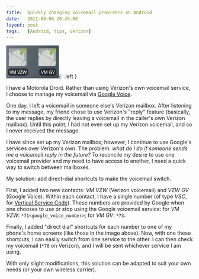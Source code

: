 ```yaml
---
title:  Quickly changing voicemail providers on Android
date:   2011-08-06 20:45:00
layout: post
tags:   [Android, tips, Verizon]
---
```

![](/imgs/vmswitch.png){: .left }

I have a Motorola Droid. Rather than using Verizon's own voicemail service, I choose to manage
my voicemail via [Google Voice][google_voice].

One day, I left a voicemail in someone else's Verizon mailbox. After listening to my message,
my friend chose to use Verizon's "reply" feature (basically, the user replies by directly leaving
a voicemail in the caller's own Verizon mailbox). Until this point, I had not even set up my Verizon
voicemail, and so I never received the message.

I have since set up my Verizon mailbox; however, I continue to use Google's services over Verizon's
own. The problem: *what do I do if someone sends me a voicemail reply in the future?* To reconcile
my desire to use one voicemail provider and my need to have access to another, I need a quick way
to switch between mailboxes.

My solution: add direct-dial shortcuts to make the voicemail switch.

First, I added two new contacts: _VM VZW_ (Verizon voicemail) and _VZW GV_ (Google Voice). Within
each contact, I have a single number (of type _VSC_, for [Vertical Service Code][vsc]). These
numbers are provided by Google when one chooses to use or stop using the Google voicemail service:
for _VM VZW_: `*71<google_voice_number>`; for _VM GV_: `*73`.

Finally, I added "direct dial" shortcuts for each number to one of my phone's home screens (like
those in the image above). Now, with one these shortcuts, I can easily switch from one service
to the other. I can then check my voicemail (`*78` on Verizon), and I will be sent whichever
service I am using.

With only slight modifications, this solution can be adapted to suit your own needs (or your own
wireless carrier).

[google_voice]: https://voice.google.com/
[vsc]:          https://en.wikipedia.org/wiki/Vertical_service_code
